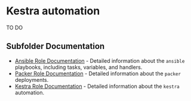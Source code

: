 # Kestra automation  

TO DO

## Subfolder Documentation

- [Ansible Role Documentation](./ansible/README.md) - Detailed information about the `ansible` playbooks, including tasks, variables, and handlers.
- [Packer Role Documentation](./packer/README.md) - Detailed information about the `packer` deployments.
- [Kestra Role Documentation](./kestra/README.md) - Detailed information about the `kestra` automation.